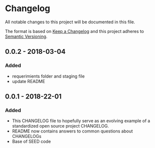 # Changelog
All notable changes to this project will be documented in this file.

The format is based on [Keep a Changelog](http://keepachangelog.com/en/1.0.0/)
and this project adheres to [Semantic Versioning](http://semver.org/spec/v2.0.0.html).


## 0.0.2 - 2018-03-04
### Added
- requerimients folder and staging file
- update README


## 0.0.1 - 2018-22-01
### Added
- This CHANGELOG file to hopefully serve as an evolving example of a
  standardized open source project CHANGELOG.
- README now contains answers to common questions about CHANGELOGs
- Base of SEED code
